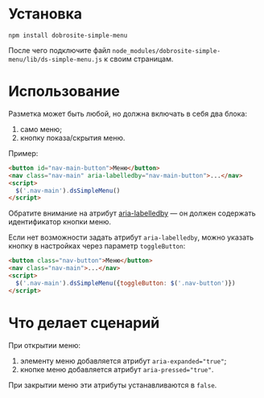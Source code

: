 # Установка

	npm install dobrosite-simple-menu

После чего подключите файл `node_modules/dobrosite-simple-menu/lib/ds-simple-menu.js` к своим
страницам.

# Использование

Разметка может быть любой, но должна включать в себя два блока:

1. само меню;
2. кнопку показа/скрытия меню.

Пример:

```html
<button id="nav-main-button">Меню</button>
<nav class="nav-main" aria-labelledby="nav-main-button">...</nav>
<script>
  $('.nav-main').dsSimpleMenu()
</script>
```
Обратите внимание на атрибут [aria-labelledby](https://www.w3.org/TR/wai-aria-1.1/#aria-labelledby)
— он должен содержать идентификатор кнопки меню.

Если нет возможности задать атрибут `aria-labelledby`, можно указать кнопку в настройках через
параметр `toggleButton`:

```html
<button class="nav-button">Меню</button>
<nav class="nav-main">...</nav>
<script>
  $('.nav-main').dsSimpleMenu({toggleButton: $('.nav-button')})
</script>
```

# Что делает сценарий

При открытии меню:

1. элементу меню добавляется атрибут `aria-expanded="true"`;
2. кнопке меню добавляется атрибут `aria-pressed="true"`.

При закрытии меню эти атрибуты устанавливаются в `false`.
